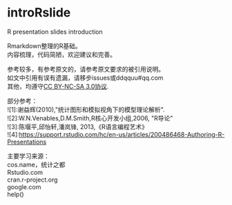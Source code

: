 introRslide
===========

R presentation slides introduction  

Rmarkdown整理的R基础。  
内容梳理，代码简陋，欢迎建议和完善。  

 
参考较多，有参考原文的，请参考原文要求的被引用说明。  
如文中引用有误有遗漏，请移步issues或ddqquu#qq.com    
其他，均遵守[CC BY-NC-SA 3.0协议](http://creativecommons.org/licenses/by-nc-sa/3.0/).  

部分参考：  
![1]:谢益辉(2010),"统计图形和模拟视角下的模型理论解析".  
![2]:W.N.Venables,D.M.Smith,R核心开发小组,2006, "R导论"    
![3]:陈堰平,邱怡轩,潘岚锋, 2013,《R语言编程艺术》   
![4]:https://support.rstudio.com/hc/en-us/articles/200486468-Authoring-R-Presentations  

主要学习来源：  
cos.name，统计之都  
Rstudio.com  
cran.r-project.org   
google.com  
help()  
